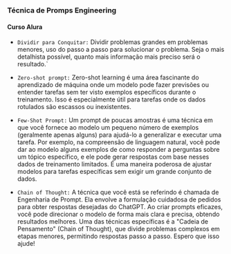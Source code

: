 ### Técnica de Promps  Engineering
#### Curso Alura

- `Dividir para Conquitar:`
  Dividir problemas grandes em problemas menores, uso do passo a passo para solucionar o problema. Seja o mais detalhista possível, quanto mais informação mais preciso será o resultado.`

- `Zero-shot prompt:`
Zero-shot learning é uma área fascinante do aprendizado de máquina onde um modelo pode fazer previsões ou entender tarefas sem ter visto exemplos específicos durante o treinamento. Isso é especialmente útil para tarefas onde os dados rotulados são escassos ou inexistentes.

- `Few-Shot Prompt:`
Um prompt de poucas amostras é uma técnica em que você fornece ao modelo um pequeno número de exemplos (geralmente apenas alguns) para ajudá-lo a generalizar e executar uma tarefa. Por exemplo, na compreensão de linguagem natural, você pode dar ao modelo alguns exemplos de como responder a perguntas sobre um tópico específico, e ele pode gerar respostas com base nesses dados de treinamento limitados. É uma maneira poderosa de ajustar modelos para tarefas específicas sem exigir um grande conjunto de dados. 

- `Chain of Thought:`
A técnica que você está se referindo é chamada de Engenharia de Prompt. Ela envolve a formulação cuidadosa de pedidos para obter respostas desejadas do ChatGPT. Ao criar prompts eficazes, você pode direcionar o modelo de forma mais clara e precisa, obtendo resultados melhores. Uma das técnicas específicas é a "Cadeia de Pensamento" (Chain of Thought), que divide problemas complexos em etapas menores, permitindo respostas passo a passo. Espero que isso ajude! 

